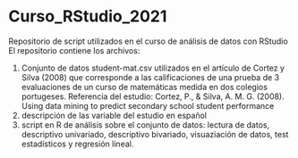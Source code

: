 # Curso_RStudio_2021
Repositorio de script utilizados en el curso de análisis de datos con RStudio
El repositorio contiene los archivos:
1. Conjunto de datos student-mat.csv utilizados en el artículo de Cortez y Silva (2008) que corresponde a las calificaciones de una prueba de 3 evaluaciones de un curso de matemáticas medida en dos colegios portugeses. Referencia del estudio: Cortez, P., & Silva, A. M. G. (2008). Using data mining to predict secondary school student performance
2. descripción de las variable del estudio en español
3. script en R de análisis sobre el conjunto de datos: lectura de datos, descriptivo univariado, descriptivo bivariado, visuaziación de datos, test estadísticos y regresión lineal.
